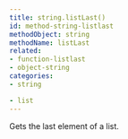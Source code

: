 ```yaml
---
title: string.listLast()
id: method-string-listlast
methodObject: string
methodName: listLast
related:
- function-listlast
- object-string
categories:
- string

- list
---
```


Gets the last element of a list.